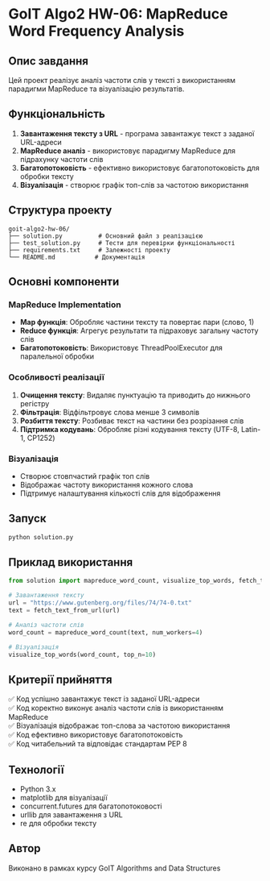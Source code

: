 # GoIT Algo2 HW-06: MapReduce Word Frequency Analysis

## Опис завдання

Цей проект реалізує аналіз частоти слів у тексті з використанням парадигми MapReduce та візуалізацію результатів.

## Функціональність

1. **Завантаження тексту з URL** - програма завантажує текст з заданої URL-адреси
2. **MapReduce аналіз** - використовує парадигму MapReduce для підрахунку частоти слів
3. **Багатопотоковість** - ефективно використовує багатопотоковість для обробки тексту
4. **Візуалізація** - створює графік топ-слів за частотою використання

## Структура проекту

```
goit-algo2-hw-06/
├── solution.py          # Основний файл з реалізацією
├── test_solution.py     # Тести для перевірки функціональності
├── requirements.txt     # Залежності проекту
└── README.md           # Документація
```

## Основні компоненти

### MapReduce Implementation

- **Map функція**: Обробляє частини тексту та повертає пари (слово, 1)
- **Reduce функція**: Агрегує результати та підраховує загальну частоту слів
- **Багатопотоковість**: Використовує ThreadPoolExecutor для паралельної обробки

### Особливості реалізації

1. **Очищення тексту**: Видаляє пунктуацію та приводить до нижнього регістру
2. **Фільтрація**: Відфільтровує слова менше 3 символів
3. **Розбиття тексту**: Розбиває текст на частини без розрізання слів
4. **Підтримка кодувань**: Обробляє різні кодування тексту (UTF-8, Latin-1, CP1252)

### Візуалізація

- Створює стовпчастий графік топ слів
- Відображає частоту використання кожного слова
- Підтримує налаштування кількості слів для відображення

## Запуск

```bash
python solution.py
```

## Приклад використання

```python
from solution import mapreduce_word_count, visualize_top_words, fetch_text_from_url

# Завантаження тексту
url = "https://www.gutenberg.org/files/74/74-0.txt"
text = fetch_text_from_url(url)

# Аналіз частоти слів
word_count = mapreduce_word_count(text, num_workers=4)

# Візуалізація
visualize_top_words(word_count, top_n=10)
```

## Критерії прийняття

✅ Код успішно завантажує текст із заданої URL-адреси  
✅ Код коректно виконує аналіз частоти слів із використанням MapReduce  
✅ Візуалізація відображає топ-слова за частотою використання  
✅ Код ефективно використовує багатопотоковість  
✅ Код читабельний та відповідає стандартам PEP 8  

## Технології

- Python 3.x
- matplotlib для візуалізації
- concurrent.futures для багатопотоковості
- urllib для завантаження з URL
- re для обробки тексту

## Автор

Виконано в рамках курсу GoIT Algorithms and Data Structures
